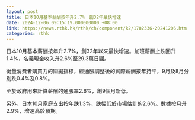 ```yaml
---
layout: post
title: 日本10月基本薪酬按年升2.7%　創32年最快增速
date: 2024-12-06 09:15:19.000000000 +08:00
link: https://news.rthk.hk/rthk/ch/component/k2/1782336-20241206.htm
categories: rthk
---
```


日本10月基本薪酬按年升2.7%，創32年以來最快增速。加班薪酬止跌回升1.4%，名義現金收入升2.6%至29.3萬日圓。

衡量消費者購買力的關鍵指標，經通脹調整後的實際薪酬按年持平，9月及8月分別跌0.4%及0.8%。

至於政府用來計算薪酬的通脹率2.6%，創9個月新低。

另外，日本10月家庭支出按年跌1.3%，跌幅低於市場估計的2.6%。數據按月升2.9%，增速高於預期。
